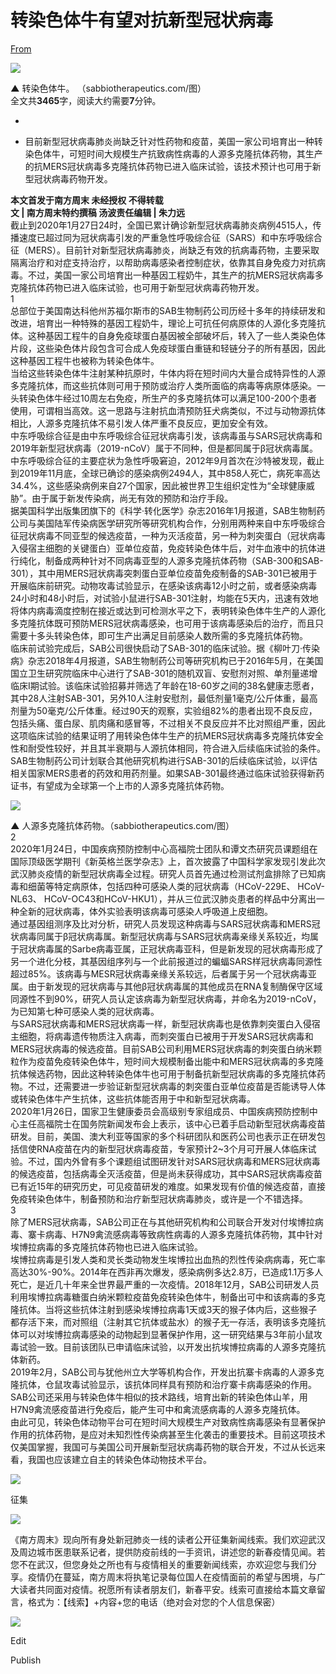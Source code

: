 # 转染色体牛有望对抗新型冠状病毒

[From](https://mp.weixin.qq.com/s/zGfwiKsXaXf6SQN3vpcaFQ)  

![](https://res.cloudinary.com/dqvsulqdb/image/upload/v1580995558/fvu3ptcgrxrvqqguuram.jpg)

**▲** 转染色体牛。 （sabbiotherapeutics.com/图）  
全文共**3465**字，阅读大约需要**7**分钟。

-

-   目前新型冠状病毒肺炎尚缺乏针对性药物和疫苗，美国一家公司培育出一种转染色体牛，可短时间大规模生产抗致病性病毒的人源多克隆抗体药物，其生产的抗MERS冠状病毒多克隆抗体药物已进入临床试验，该技术预计也可用于新型冠状病毒药物开发。  

**本文首发于南方周末 未经授权 不得转载**  
**文 | 南方周末特约撰稿 汤波责任编辑 | 朱力远**  
截止到2020年1月27日24时，全国已累计确诊新型冠状病毒肺炎病例4515人，传播速度已超过同为冠状病毒引发的严重急性呼吸综合征（SARS）和中东呼吸综合征（MERS）。目前针对新型冠状病毒肺炎，尚缺乏有效的抗病毒药物，主要采取隔离治疗和对症支持治疗，以帮助病毒感染者控制症状，依靠其自身免疫力对抗病毒。不过，美国一家公司培育出一种基因工程奶牛，其生产的抗MERS冠状病毒多克隆抗体药物已进入临床试验，也可用于新型冠状病毒药物开发。  
1  
总部位于美国南达科他州苏福尔斯市的SAB生物制药公司历经十多年的持续研发和改进，培育出一种特殊的基因工程奶牛，理论上可抗任何病原体的人源化多克隆抗体。这种基因工程牛的自身免疫球蛋白基因被全部破坏后，转入了一些人类染色体片段，这些染色体片段包含可合成人免疫球蛋白重链和轻链分子的所有基因，因此这种基因工程牛也被称为转染色体牛。  
当给这些转染色体牛注射某种抗原时，牛体内将在短时间内大量合成特异性的人源多克隆抗体，而这些抗体则可用于预防或治疗人类所面临的病毒等病原体感染。一头转染色体牛经过10周左右免疫，所生产的多克隆抗体可以满足100-200个患者使用，可谓相当高效。这一思路与注射抗血清预防狂犬病类似，不过与动物源抗体相比，人源多克隆抗体不易引发人体严重不良反应，更加安全有效。  
中东呼吸综合征是由中东呼吸综合征冠状病毒引发，该病毒虽与SARS冠状病毒和2019年新型冠状病毒（2019-nCoV）属于不同种，但是都同属于β冠状病毒属。中东呼吸综合征的主要症状为急性呼吸窘迫，2012年9月首次在沙特被发现，截止到2019年11月底，全球已确诊的感染病例2494人，其中858人死亡，病死率高达34.4%，这些感染病例来自27个国家，因此被世界卫生组织定性为“全球健康威胁”。由于属于新发传染病，尚无有效的预防和治疗手段。  
据美国科学出版集团旗下的《科学·转化医学》杂志2016年1月报道，SAB生物制药公司与美国陆军传染病医学研究所等研究机构合作，分别用两种来自中东呼吸综合征冠状病毒不同亚型的候选疫苗，一种为灭活疫苗，另一种为刺突蛋白（冠状病毒入侵宿主细胞的关键蛋白）亚单位疫苗，免疫转染色体牛后，对牛血液中的抗体进行纯化，制备成两种针对不同病毒亚型的人源多克隆抗体药物（SAB-300和SAB-301），其中用MERS冠状病毒突刺蛋白亚单位疫苗免疫制备的SAB-301已被用于开展临床前研究。动物攻毒试验显示，在感染该病毒12小时之前，或者感染病毒24小时和48小时后，对试验小鼠进行SAB-301注射，均能在5天内，迅速有效地将体内病毒滴度控制在接近或达到可检测水平之下，表明转染色体牛生产的人源化多克隆抗体既可预防MERS冠状病毒感染，也可用于该病毒感染后的治疗，而且只需要十多头转染色体，即可生产出满足目前感染人数所需的多克隆抗体药物。  
临床前试验完成后，SAB公司很快启动了SAB-301的临床试验。据《柳叶刀·传染病》杂志2018年4月报道，SAB生物制药公司等研究机构已于2016年5月，在美国国立卫生研究院临床中心进行了SAB-301的随机双盲、安慰剂对照、单剂量递增临床I期试验。该临床试验招募并筛选了年龄在18-60岁之间的38名健康志愿者，其中28人注射SAB-301，另外10人注射安慰剂，最低剂量1毫克/公斤体重，最高剂量为50毫克/公斤体重。经过90天的观察，实验组82%的患者出现不良反应，包括头痛、蛋白尿、肌肉痛和感冒等，不过相关不良反应并不比对照组严重，因此这项临床试验的结果证明了用转染色体牛生产的抗MERS冠状病毒多克隆抗体安全性和耐受性较好，并且其半衰期与人源抗体相同，符合进入后续临床试验的条件。  
SAB生物制药公司计划联合其他研究机构进行SAB-301的后续临床试验，以评估相关国家MERS患者的药效和用药剂量。如果SAB-301最终通过临床试验获得新药证书，有望成为全球第一个上市的人源多克隆抗体药物。  

![](https://res.cloudinary.com/dqvsulqdb/image/upload/v1580995558/yrta8m4vjjecajer5goj.jpg)

**▲** 人源多克隆抗体药物。（sabbiotherapeutics.com/图）  
2  
2020年1月24日，中国疾病预防控制中心高福院士团队和谭文杰研究员课题组在国际顶级医学期刊《新英格兰医学杂志》上，首次披露了中国科学家发现引发此次武汉肺炎疫情的新型冠状病毒全过程。研究人员首先通过检测试剂盒排除了已知病毒和细菌等特定病原体，包括四种可感染人类的冠状病毒（HCoV-229E、 HCoV-NL63、 HCoV-OC43和HCoV-HKU1），并从三位武汉肺炎患者的样品中分离出一种全新的冠状病毒，体外实验表明该病毒可感染人呼吸道上皮细胞。  
通过基因组测序及比对分析，研究人员发现这种病毒与SARS冠状病毒和MERS冠状病毒同属于β冠状病毒属。新型冠状病毒与SARS冠状病毒亲缘关系较近，均属于冠状病毒属的Sarbe病毒亚属，正冠状病毒亚科，但是新发现的冠状病毒形成了另一个进化分枝，其基因组序列与一个此前报道过的蝙蝠SARS样冠状病毒同源性超过85%。该病毒与MESR冠状病毒亲缘关系较远，后者属于另一个冠状病毒亚属。由于新发现的冠状病毒与其他β冠状病毒属的其他成员在RNA复制酶保守区域同源性不到90%，研究人员认定该病毒为新型冠状病毒，并命名为2019-nCoV，为已知第七种可感染人类的冠状病毒。  
与SARS冠状病毒和MERS冠状病毒一样，新型冠状病毒也是依靠刺突蛋白入侵宿主细胞，将病毒遗传物质注入病毒，而刺突蛋白已被用于开发SARS冠状病毒和MERS冠状病毒的候选疫苗。目前SAB公司利用MERS冠状病毒的刺突蛋白纳米颗粒作为疫苗免疫转染色体牛，短时间大规模制备出能中和MERS冠状病毒的多克隆抗体候选药物，因此这种转染色体牛也可用于制备抗新型冠状病毒的多克隆抗体药物。不过，还需要进一步验证新型冠状病毒的刺突蛋白亚单位疫苗是否能诱导人体或转染色体牛产生抗体，这些抗体能否用于中和新型冠状病毒。  
2020年1月26日，国家卫生健康委员会高级别专家组成员、中国疾病预防控制中心主任高福院士在国务院新闻发布会上表示，该中心已着手启动新型冠状病毒疫苗研发。目前，美国、澳大利亚等国家的多个科研团队和医药公司也表示正在研发包括信使RNA疫苗在内的新型冠状病毒疫苗，专家预计2~3个月可开展人体临床试验。不过，国内外曾有多个课题组试图研发针对SARS冠状病毒和MERS冠状病毒的候选疫苗，包括病毒全灭活疫苗，但是尚未获得成功，其中SARS冠状病毒疫苗已有近15年的研究历史，可见疫苗研发的难度。如果发现有价值的候选疫苗，直接免疫转染色体牛，制备预防和治疗新型冠状病毒肺炎，或许是一个不错选择。  
3  
除了MERS冠状病毒，SAB公司正在与其他研究机构和公司联合开发对付埃博拉病毒、寨卡病毒、H7N9禽流感病毒等致病性病毒的人源多克隆抗体药物，其中针对埃博拉病毒的多克隆抗体药物也已进入临床试验。  
埃博拉病毒是引发人类和灵长类动物发生埃博拉出血热的烈性传染病病毒，死亡率高达30%-90%。2014年在西非再次爆发，感染病例多达2.8万，已造成1.1万多人死亡，是近几十年来全世界最严重的一次疫情。2018年12月，SAB公司研发人员利用埃博拉病毒糖蛋白纳米颗粒疫苗免疫转染色体牛，制备出可中和该病毒的多克隆抗体。当将这些抗体注射到感染埃博拉病毒1天或3天的猴子体内后，这些猴子都存活下来，而对照组（注射其它抗体或盐水）的猴子无一存活，表明该多克隆抗体可以对埃博拉病毒感染的动物起到显著保护作用，这一研究结果与3年前小鼠攻毒试验一致。目前该团队已申请临床试验，以开发出抗埃博拉病毒的人源多克隆抗体新药。  
2019年2月，SAB公司与犹他州立大学等机构合作，开发出抗寨卡病毒的人源多克隆抗体，仓鼠攻毒试验显示，该抗体同样具有预防和治疗寨卡病毒感染的作用。SAB公司还采用与转染色体牛相似的技术路线，培育出新的转染色体山羊，用H7N9禽流感疫苗进行免疫后，能产生可中和禽流感病毒的人源多克隆抗体。  
由此可见，转染色体动物平台可在短时间大规模生产对致病性病毒感染有显著保护作用的抗体药物，是应对未知烈性传染病甚至生化袭击的重要技术。目前这项技术仅美国掌握，我国可与美国公司开展新型冠状病毒药物的联合开发，不过从长远来看，我国也应该建立自主的转染色体动物技术平台。  

![](https://res.cloudinary.com/dqvsulqdb/image/upload/v1580995560/yjc3ezaisyncfhkfvsu9.png)

征集  

![](https://res.cloudinary.com/dqvsulqdb/image/upload/v1580995560/sobq74ksmhzoh76mgtyl.png)

《南方周末》现向所有身处新冠肺炎一线的读者公开征集新闻线索。我们欢迎武汉及周边城市医患联系记者，提供防疫前线的一手资讯，讲述您的新春疫情见闻。若您不在武汉，但您身处之所也有与疫情相关的重要新闻线索，亦欢迎您与我们分享。疫情仍在蔓延，南方周末将执笔记录每位国人在疫情面前的希望与困境，与广大读者共同面对疫情。祝愿所有读者朋友们，新春平安。线索可直接给本篇文章留言，格式为：【线索】+内容+您的电话（绝对会对您的个人信息保密）  

![](https://res.cloudinary.com/dqvsulqdb/image/upload/v1580995561/xngd7e65dvcygvez1ibx.jpg)

Edit

Publish
